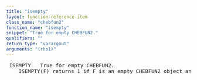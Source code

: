 ```yaml
---
title: "isempty"
layout: function-reference-item
class_name: "chebfun2"
function_name: "isempty"
snippet: "True for empty CHEBFUN2."
qualifiers: ""
return_type: "varargout"
arguments: "(rhs1)"
---
```


<pre class="help-text"> ISEMPTY   True for empty CHEBFUN2.
    ISEMPTY(F) returns 1 if F is an empty CHEBFUN2 object and 0 otherwise. 
</pre>